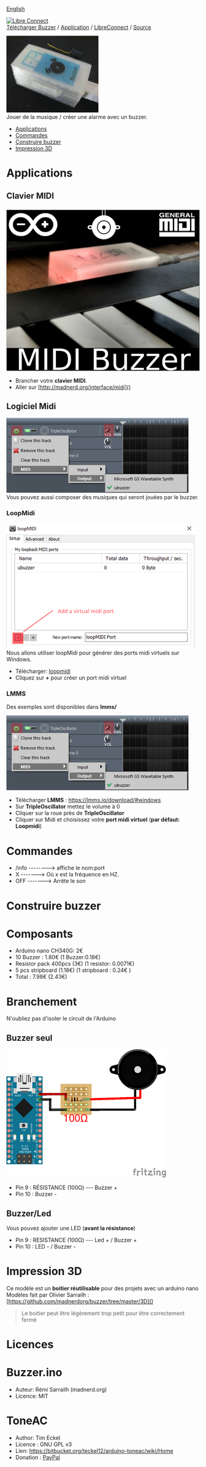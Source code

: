 [English](https://github.com/madnerdorg/buzzer/)

[![Libre Connect](https://madnerdorg.github.io/libreconnect/doc/img/libreconnect_devices_banner.png)](https://madnerdorg.github.io/libreconnect/doc/en/devices)   
[Télécharger Buzzer](https://github.com/madnerdorg/buzzer/archive/master.zip) / [Application](http://madnerd.org/interface/midi)     /   [LibreConnect](https://madnerdorg.github.io/libreconnect/) / [Source](https://github.com/madnerdorg/buzzer) 

![Midi Buzzer](doc/buzzer_photo.jpg)  
Jouer de la musique / créer une alarme avec un buzzer.

- [Applications](#applications)
- [Commandes](#commandes)
- [Construire buzzer](#construire-buzzer)
- [Impression 3D](#impression-3d)

# Applications

## Clavier MIDI
![Midi Buzzer](doc/thumbnail_buzzer.png)  
* Brancher votre **clavier MIDI**.
* Aller sur [http://madnerd.org/interface/midi]()

## Logiciel Midi
![buzzer on LMMS](doc/buzzer_lmms.png)
Vous pouvez aussi composer des musiques qui seront jouées par le buzzer.   

### LoopMidi
![LoopMidi Add Midi Port](doc/loopMidi.png)     
Nous allons utiliser loopMidi pour générer des ports midi virtuels sur Windows.
* Télécharger: [loopmidi](http://www.tobias-erichsen.de/software/loopmidi.html)   
* Cliquez sur **+** pour créer un port midi virtuel

### LMMS
Des exemples sont disponibles dans **lmms/**

![buzzer on LMMS](https://github.com/madnerdorg/buzzer/raw/master/doc/buzzer_lmms.png)
* Télécharger **LMMS** : https://lmms.io/download/#windows
* Sur **TripleOscillator** mettez le volume à 0
* Cliquer sur la roue près de **TripleOscillator**
* Cliquer sur Midi et choisissez votre **port midi virtuel** (**par défaut: Loopmidi**)

# Commandes
* /info --------> affiche le nom:port    
* X -------> Où x est la fréquence en HZ.
* OFF -------> Arrête le son    

# Construire buzzer

# Composants
* Arduino nano CH340G: 2€    
* 10 Buzzer : 1.80€  (1 Buzzer:0.18€)  
* Resistor pack 400pcs (3€) (1 resistor: 0.0071€) 
* 5 pcs stripboard (1.18€) (1 stripboard : 0.24€ )  
* Total : 7.98€ (2.43€)   

# Branchement
N'oubliez pas d'isoler le circuit de l'Arduino  
## Buzzer seul
![UBuzzer Wiring](doc/buzzer_wiring.png)   
* Pin 9 : RÉSISTANCE (100Ω) --- Buzzer +   
* Pin 10 : Buzzer -    

## Buzzer/Led
Vous pouvez ajouter une LED (**avant la résistance**)
* Pin 9 : RESISTANCE (100Ω) --- Led + / Buzzer +   
* Pin 10 : LED - / Buzzer -    

# Impression 3D
Ce modèle est un **boitier réutilisable** pour des projets avec un arduino nano    
Modèles fait par Olivier Sarrailh : [https://github.com/madnerdorg/buzzer/tree/master/3D]()

> Le boitier peut être légèrement trop petit pour être correctement fermé

# Licences
# Buzzer.ino
* Auteur: Rémi Sarrailh (madnerd.org)   
* Licence: MIT

# ToneAC
* Author: Tim Eckel
* Licence : GNU GPL v3
* Lien: https://bitbucket.org/teckel12/arduino-toneac/wiki/Home
* Donation : [PayPal](https://bitbucket.org/teckel12/arduino-toneac/wiki/Home#!show-your-appreciation)

